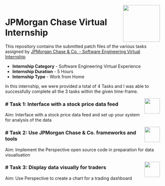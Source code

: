 <img align = right height = 120 width = 120 src = https://logos-world.net/wp-content/uploads/2021/02/JP-Morgan-Chase-Emblem.png>

#  JPMorgan Chase Virtual Internship

This repository contains the submitted patch files of the various tasks assigned by [JPMorgan Chase &amp; Co. - Software Engineering Virtual Internship](https://www.theforage.com/virtual-internships/prototype/R5iK7HMxJGBgaSbvk/JP-Morgan-Banking-Technology-Virtual-Program?ref=bdJ8wgGEHo3HaNjCF)

- **Internship Category** - Software Engineering Virtual Experience
- **Internship Duration** - 5 Hours
- **Internship Type** - Work from Home

In this internship, we were provided a total of 4 Tasks and I was able to successfully complete all the 3 tasks within the given time-frame.


[<img align = right height = 50 width = 50 src = https://cdn4.iconfinder.com/data/icons/social-media-and-logos-11/32/Logo_Youtube-512.png>](https://youtu.be/iCntrjJzyYc)
### # Task 1: Interface with a stock price data feed
Aim: Interface with a stock price data feed and set up your system for analysis of the data


[<img align = right height = 50 width = 50 src = https://cdn4.iconfinder.com/data/icons/social-media-and-logos-11/32/Logo_Youtube-512.png>](https://youtu.be/q3Xlzg2Gj_c)
### # Task 2: Use JPMorgan Chase & Co. frameworks and tools
Aim: Implement the Perspective open source code in preparation for data visualisation


[<img align = right height = 50 width = 50 src = https://cdn4.iconfinder.com/data/icons/social-media-and-logos-11/32/Logo_Youtube-512.png>](https://youtu.be/NCmYZhnNYzc)
### # Task 3: Display data visually for traders
Aim: Use Perspective to create a chart for a trading dashboard
